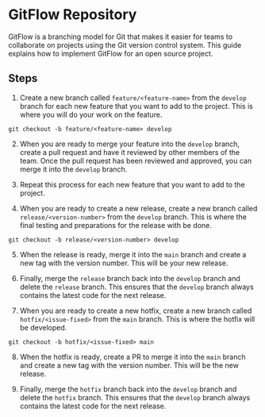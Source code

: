 # GitFlow Repository

GitFlow is a branching model for Git that makes it easier for teams to collaborate on projects using the Git version control system. This guide explains how to implement GitFlow for an open source project.

## Steps

1. Create a new branch called `feature/<feature-name>` from the `develop` branch for each new feature that you want to add to the project. This is where you will do your work on the feature.
~~~
git checkout -b feature/<feature-name> develop
~~~
2. When you are ready to merge your feature into the `develop` branch, create a pull request and have it reviewed by other members of the team. Once the pull request has been reviewed and approved, you can merge it into the `develop` branch.

3. Repeat this process for each new feature that you want to add to the project.

4. When you are ready to create a new release, create a new branch called `release/<version-number>` from the `develop` branch. This is where the final testing and preparations for the release with be done.
~~~
git checkout -b release/<version-number> develop
~~~
5. When the release is ready, merge it into the `main` branch and create a new tag with the version number. This will be your new release.

6. Finally, merge the `release` branch back into the `develop` branch and delete the `release` branch. This ensures that the `develop` branch always contains the latest code for the next release.

7. When you are ready to create a new hotfix, create a new branch called `hotfix/<issue-fixed>` from the `main` branch. This is where the hotfix will be developed.
~~~
git checkout -b hotfix/<issue-fixed> main
~~~
8. When the hotfix is ready, create a PR to merge it into the `main` branch and create a new tag with the version number. This will be the new release.

9. Finally, merge the `hotfix` branch back into the `develop` branch and delete the `hotfix` branch. This ensures that the `develop` branch always contains the latest code for the next release.